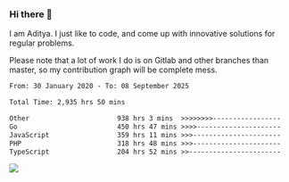 ### Hi there 👋

I am Aditya. I just like to code, and come up with innovative solutions for regular problems.

Please note that a lot of work I do is on Gitlab and other branches than master, so my contribution graph will be complete mess.

<!--START_SECTION:waka-->

```txt
From: 30 January 2020 - To: 08 September 2025

Total Time: 2,935 hrs 50 mins

Other                      938 hrs 3 mins  >>>>>>>>-----------------   31.95 %
Go                         450 hrs 47 mins >>>>---------------------   15.35 %
JavaScript                 359 hrs 11 mins >>>----------------------   12.23 %
PHP                        318 hrs 48 mins >>>----------------------   10.86 %
TypeScript                 204 hrs 52 mins >>-----------------------   06.98 %
```

<!--END_SECTION:waka-->

![](https://komarev.com/ghpvc/?username=BrainBuzzer)
